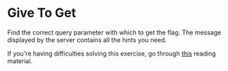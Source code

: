 # Give To Get

Find the correct query parameter with which to get the flag.
The message displayed by the server contains all the hints you need.

If you're having difficulties solving this exercise, go through [this](../../../reading/http.md) reading material.
